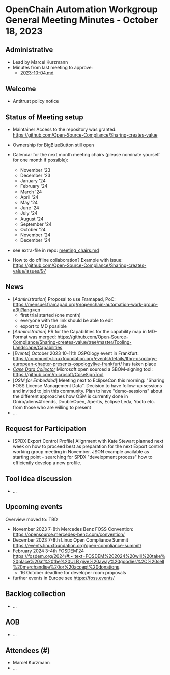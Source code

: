 # OpenChain Automation Workgroup General Meeting Minutes - October 18, 2023

## Administrative
* Lead by Marcel Kurzmann
* Minutes from last meeting to approve:
   * [2023-10-04.md](https://github.com/Open-Source-Compliance/Sharing-creates-value/blob/meeting_prep_20231018/Meeting-Material/Meeting-20231004/2023-10-04.md)

## Welcome
* Antitrust policy notice

## Status of Meeting setup
* Maintainer Access to the repository was granted: https://github.com/Open-Source-Compliance/Sharing-creates-value
* Ownership for BigBlueButton still open
  
* Calendar for the next month meeting chairs (please nominate yourself for one month if possible):
    * November '23
    * December '23
    * January '24
    * February '24
    * March '24
    * April '24
    * May '24
    * June '24
    * July '24
    * August '24
    * September '24
    * October '24
    * November '24
    * December '24
* see extra-file in repo: [meeting_chairs.md](https://github.com/Open-Source-Compliance/Sharing-creates-value/blob/master/Meeting-Material/Meeting-Organization/meeting_chairs.md)
* How to do offline collaboration? Example with issue: https://github.com/Open-Source-Compliance/Sharing-creates-value/issues/97 

## News
* [*Administration*] Proposal to use Framapad, PoC: https://mensuel.framapad.org/p/openchain-automation-work-group-a3tj?lang=en 
    - first trial started (one month)
    - everyone with the link should be able to edit
    - export to MD possible
* [*Administration*] PR for the Capabilities for the capability map in MD-Format was merged: https://github.com/Open-Source-Compliance/Sharing-creates-value/tree/master/Tooling-Landscape/Capabilities 
* [*Events*] October 2023 10-11th OSPOlogy event in Frankfurt: https://community.linuxfoundation.org/events/details/lfhq-ospology-european-chapter-presents-ospologylive-frankfurt/ has taken place
* [*Case Data Collector*](https://github.com/Open-Source-Compliance/Sharing-creates-value/blob/meeting_prep_20231018/Tooling-Landscape/Capabilities/case_data_collector.md) Microsoft open sourced a SBOM-signing tool: https://github.com/microsoft/CoseSignTool
* [*OSM for Embedded*] Meeting next to EclipseCon this morning: "Sharing FOSS License Management Data". Decision to have follow-up sessions and invited to join this community. Plan to have "demo-sessions" about the different approaches how OSM is currently done in Oniro/aliens4friends, DoubleOpen, Apertis, Eclipse Leda, Yocto etc. from those who are willing to present
* ...

## Request for Participation
* [SPDX Export Control Profile] Alignment with Kate Stewart planned next week on how to proceed best as preparation for the next Export control working group meeting in November. JSON example available as starting point - searching for SPDX "development process" how to efficiently develop a new profile.

## Tool idea discussion
* ...

## Upcoming events
Overview moved to: TBD

* November 2023 7-8th Mercedes Benz FOSS Convention: https://opensource.mercedes-benz.com/convention/ 
* December 2023 7-8th Linux Open Compliance Summit https://events.linuxfoundation.org/open-compliance-summit/ 
* February 2024 3-4th FOSDEM'24 https://fosdem.org/2024/#:~:text=FOSDEM%202024%20will%20take%20place%20at%20the%20ULB,give%20away%20goodies%2C%20sell%20merchandise%20or%20accept%20donations. 
  - 16 October deadline for developer room proposals 
* further events in Europe see https://foss.events/


## Backlog collection 
* ...

## AOB
* ...

## Attendees (#)
* Marcel Kurzmann
* ...
